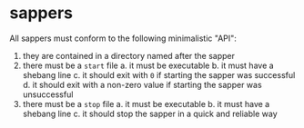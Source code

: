 # sappers

All sappers must conform to the following minimalistic "API":

1. they are contained in a directory named after the sapper
2. there must be a `start` file
   a. it must be executable
   b. it must have a shebang line
   c. it should exit with `0` if starting the sapper was successful
   d. it should exit with a non-zero value if starting the sapper was unsuccessful
3. there must be a `stop` file
   a. it must be executable
   b. it must have a shebang line
   c. it should stop the sapper in a quick and reliable way
